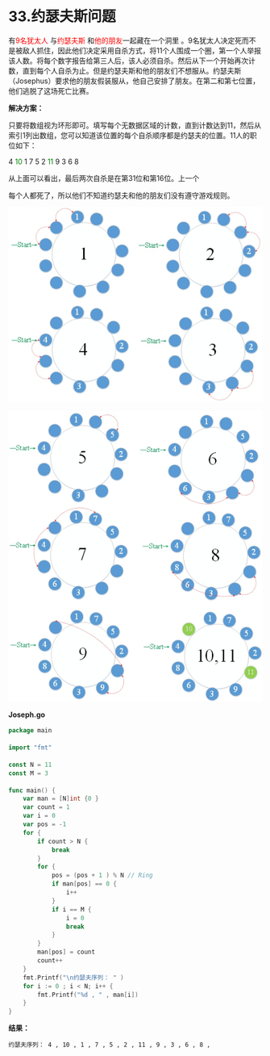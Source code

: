 # 33.约瑟夫斯问题

有<font color="red">9名犹太人</font> 与<font color="red">约瑟夫斯</font> 和<font color="red">他的朋友</font>一起藏在一个洞里 。9名犹太人决定死而不是被敌人抓住，因此他们决定采用自杀方式，将11个人围成一个圈，第一个人举报该人数。将每个数字报告给第三人后，该人必须自杀。然后从下一个开始再次计数，直到每个人自杀为止。但是约瑟夫斯和他的朋友们不想服从。约瑟夫斯（Josephus）要求他的朋友假装服从，他自己安排了朋友。在第二和第七位置，他们逃脱了这场死亡比赛。

**解决方案：**

只要将数组视为环形即可。填写每个无数据区域的计数，直到计数达到11，然后从索引1列出数组，您可以知道该位置的每个自杀顺序都是约瑟夫的位置。11人的职位如下：

4 <font color="green">10 </font>1 7 5 2 <font color="green">11</font> 9 3 6 8

从上面可以看出，最后两次自杀是在第31位和第16位。上一个

每个人都死了，所以他们不知道约瑟夫和他的朋友们没有遵守游戏规则。

![img](images/Image00172.jpg)

![img](images/Image00173.jpg)

**Joseph.go**

```go
package main

import "fmt"

const N = 11
const M = 3

func main() {
	var man = [N]int {0 }
	var count = 1
	var i = 0
	var pos = -1
	for {
		if count > N {
			break
		}
		for {
			pos = (pos + 1 ) % N // Ring
			if man[pos] == 0 {
				i++
			}
			if i == M {
				i = 0
				break
			}
		}
		man[pos] = count
		count++
	}
	fmt.Printf("\n约瑟夫序列： " )
	for i := 0 ; i < N; i++ {
		fmt.Printf("%d , " , man[i])
	}
}

```

**结果：**

```
约瑟夫序列： 4 , 10 , 1 , 7 , 5 , 2 , 11 , 9 , 3 , 6 , 8 ,
```


